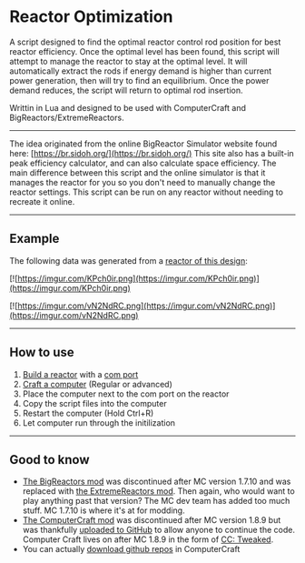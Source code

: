 # Reactor Optimization

A script designed to find the optimal reactor control rod position for best reactor efficiency. Once the optimal level has been found, this script will attempt to manage the reactor to stay at the optimal level. It will automatically extract the rods if energy demand is higher than current power generation, then will try to find an equilibrium. Once the power demand reduces, the script will return to optimal rod insertion.

Writtin in Lua and designed to be used with ComputerCraft and BigReactors/ExtremeReactors.
* * *
The idea originated from the online BigReactor Simulator website found here: [https://br.sidoh.org/](https://br.sidoh.org/)
This site also has a built-in peak efficiency calculator, and can also calculate space efficiency. The main difference between this script and the online simulator is that it manages the reactor for you so you don't need to manually change the reactor settings. This script can be run on any reactor without needing to recreate it online.
* * *
## Example

The following data was generated from a [reactor of this design](https://br.sidoh.org/#reactor-design?length=3&width=3&height=3&activelyCooled=false&controlRodInsertion=0&layout=XCXCXCXCX):


[![https://imgur.com/KPch0ir.png](https://imgur.com/KPch0ir.png)](https://imgur.com/KPch0ir.png)

[![https://imgur.com/vN2NdRC.png](https://imgur.com/vN2NdRC.png)](https://imgur.com/vN2NdRC.png)

* * *

## How to use
1. [Build a reactor](https://ftbwiki.org/Big_Reactors) with a [com port](https://ftbwiki.org/Reactor_Computer_Port)
2. [Craft a computer](https://www.computercraft.info/) (Regular or advanced)
3. Place the computer next to the com port on the reactor
4. Copy the script files into the computer
5. Restart the computer (Hold Ctrl+R)
6. Let computer run through the initilization

* * *
## Good to know

- [The BigReactors mod](https://www.curseforge.com/minecraft/mc-mods/big-reactors) was discontinued after MC version 1.7.10 and was replaced with [the ExtremeReactors mod](https://www.curseforge.com/minecraft/mc-mods/extreme-reactors). 
Then again, who would want to play anything past that version? The MC dev team has added too much stuff. MC 1.7.10 is where it's at for modding.
- [The ComputerCraft mod](https://www.curseforge.com/minecraft/mc-mods/computercraft) was discontinued after MC version 1.8.9 but was thankfully [uploaded to GitHub](https://github.com/dan200/ComputerCraft) to allow anyone to continue the code. Computer Craft lives on after MC 1.8.9 in the form of [CC: Tweaked](https://www.curseforge.com/minecraft/mc-mods/cc-tweaked).
- You can actually [download github repos](http://www.computercraft.info/forums2/index.php?/topic/4072-github-repository-downloader/) in ComputerCraft
